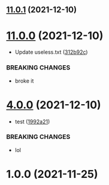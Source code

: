 ## [11.0.1](https://github.com/alltidsemester/restrict-branch/compare/v11.0.0...v11.0.1) (2021-12-10)



# [11.0.0](https://github.com/alltidsemester/restrict-branch/compare/v4.0.0...v11.0.0) (2021-12-10)


* Update useless.txt ([312b92c](https://github.com/alltidsemester/restrict-branch/commit/312b92c76a0d3728791e3dc1fd6c033a774e5b8e))


### BREAKING CHANGES

* broke it



# [4.0.0](https://github.com/alltidsemester/restrict-branch/compare/v1.0.0...v4.0.0) (2021-12-10)


* test ([1992a21](https://github.com/alltidsemester/restrict-branch/commit/1992a21bbf5ff9bbcbb137ed209e014885a32c80))


### BREAKING CHANGES

* lol



# 1.0.0 (2021-11-25)



